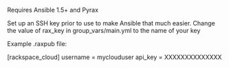 Requires Ansible 1.5+ and Pyrax

Set up an SSH key prior to use to make Ansible that much easier. Change the value of rax_key in group_vars/main.yml to the name of your key


Example .raxpub file:

[rackspace_cloud]
username = myclouduser
api_key = XXXXXXXXXXXXXX

